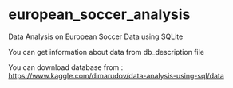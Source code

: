 # european_soccer_analysis

Data Analysis on European Soccer Data using SQLite

You can get information about data from db_description file

You can download database from : https://www.kaggle.com/dimarudov/data-analysis-using-sql/data
